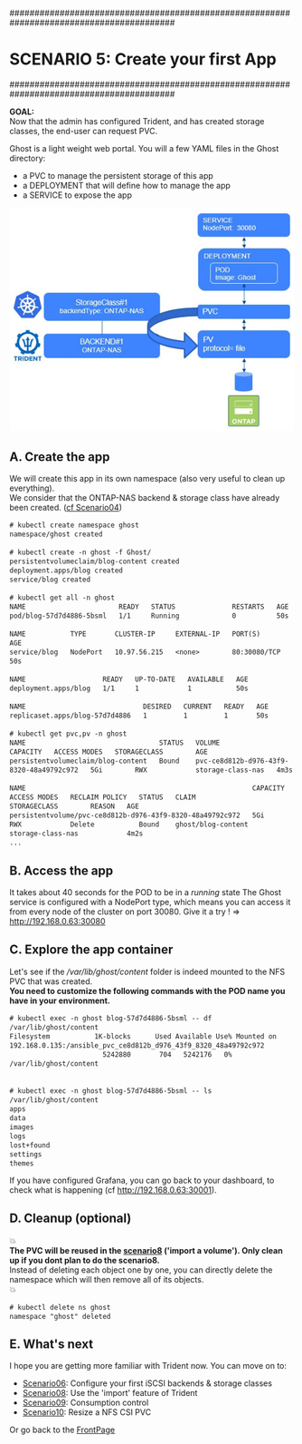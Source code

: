 #########################################################################################
# SCENARIO 5: Create your first App
#########################################################################################

**GOAL:**   
Now that the admin has configured Trident, and has created storage classes, the end-user can request PVC.  

Ghost is a light weight web portal. You will a few YAML files in the Ghost directory:
- a PVC to manage the persistent storage of this app
- a DEPLOYMENT that will define how to manage the app
- a SERVICE to expose the app

![Scenario5](Images/scenario5.jpg "Scenario5")

## A. Create the app

We will create this app in its own namespace (also very useful to clean up everything).  
We consider that the ONTAP-NAS backend & storage class have already been created. ([cf Scenario04](../Scenario04))

```
# kubectl create namespace ghost
namespace/ghost created

# kubectl create -n ghost -f Ghost/
persistentvolumeclaim/blog-content created
deployment.apps/blog created
service/blog created

# kubectl get all -n ghost
NAME                       READY   STATUS              RESTARTS   AGE
pod/blog-57d7d4886-5bsml   1/1     Running             0          50s

NAME           TYPE       CLUSTER-IP     EXTERNAL-IP   PORT(S)        AGE
service/blog   NodePort   10.97.56.215   <none>        80:30080/TCP   50s

NAME                   READY   UP-TO-DATE   AVAILABLE   AGE
deployment.apps/blog   1/1     1            1           50s

NAME                             DESIRED   CURRENT   READY   AGE
replicaset.apps/blog-57d7d4886   1         1         1       50s

# kubectl get pvc,pv -n ghost
NAME                                 STATUS   VOLUME                                     CAPACITY   ACCESS MODES   STORAGECLASS        AGE
persistentvolumeclaim/blog-content   Bound    pvc-ce8d812b-d976-43f9-8320-48a49792c972   5Gi        RWX            storage-class-nas   4m3s

NAME                                                        CAPACITY   ACCESS MODES   RECLAIM POLICY   STATUS   CLAIM                       STORAGECLASS        REASON   AGE
persistentvolume/pvc-ce8d812b-d976-43f9-8320-48a49792c972   5Gi        RWX            Delete           Bound    ghost/blog-content          storage-class-nas            4m2s
...
```


## B. Access the app

It takes about 40 seconds for the POD to be in a *running* state
The Ghost service is configured with a NodePort type, which means you can access it from every node of the cluster on port 30080.
Give it a try !
=> http://192.168.0.63:30080


## C. Explore the app container

Let's see if the */var/lib/ghost/content* folder is indeed mounted to the NFS PVC that was created.  
**You need to customize the following commands with the POD name you have in your environment.**

```
# kubectl exec -n ghost blog-57d7d4886-5bsml -- df /var/lib/ghost/content
Filesystem           1K-blocks      Used Available Use% Mounted on
192.168.0.135:/ansible_pvc_ce8d812b_d976_43f9_8320_48a49792c972
                       5242880       704   5242176   0% /var/lib/ghost/content


# kubectl exec -n ghost blog-57d7d4886-5bsml -- ls /var/lib/ghost/content
apps
data
images
logs
lost+found
settings
themes
```

If you have configured Grafana, you can go back to your dashboard, to check what is happening (cf http://192.168.0.63:30001).  

## D. Cleanup (optional)

:boom:  
**The PVC will be reused in the [scenario8](../Scenario08) ('import a volume'). Only clean up if you dont plan to do the scenario8.**  
Instead of deleting each object one by one, you can directly delete the namespace which will then remove all of its objects.  
:boom:  

```
# kubectl delete ns ghost
namespace "ghost" deleted
```

## E. What's next

I hope you are getting more familiar with Trident now. You can move on to:    
- [Scenario06](../Scenario06): Configure your first iSCSI backends & storage classes 
- [Scenario08](../Scenario08): Use the 'import' feature of Trident  
- [Scenario09](../Scenario09): Consumption control  
- [Scenario10](../Scenario10): Resize a NFS CSI PVC  

Or go back to the [FrontPage](https://github.com/YvosOnTheHub/LabNetApp)